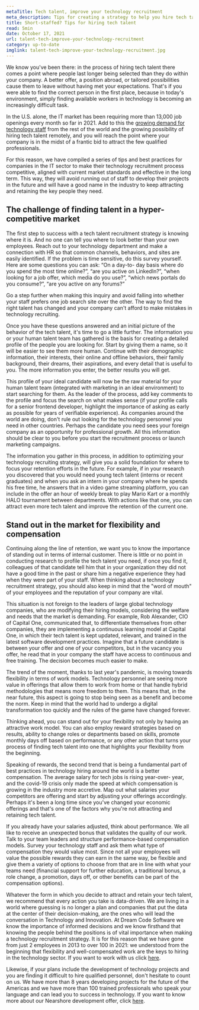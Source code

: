 ```yaml
---
metaTitle: Tech talent, improve your technology recruitment
meta_description: Tips for creating a strategy to help you hire tech talent, optimize technology hiring and attract qualified staff.
title: Short-staffed? Tips for hiring tech talent
read: 5min
date: October 17, 2021
url: talent-tech-improve-your-technology-recruitment
category: up-to-date
imglink: talent-tech-improve-your-technology-recruitment.jpg
---
```


We know you've been there: in the process of hiring tech talent there comes a point where people last longer being selected than they do within your company. A better offer, a position abroad, or tailored possibilities cause them to leave without having met your expectations. That's if you were able to find the correct person in the first place, because in today's environment, simply finding available workers in technology is becoming an increasingly difficult task.

In the U.S. alone, the IT market has been requiring more than 13,000 job openings every month so far in 2021. Add to this the [growing demand for technology staff](https://www.linkedin.com/business/talent/blog/talent-strategy/most-in-demand-jobs) from the rest of the world and the growing possibility of hiring tech talent remotely, and you will reach the point where your company is in the midst of a frantic bid to attract the few qualified professionals.

For this reason, we have compiled a series of tips and best practices for companies in the IT sector to make their technology recruitment process competitive, aligned with current market standards and effective in the long term. This way, they will avoid running out of staff to develop their projects in the future and will have a good name in the industry to keep attracting and retaining the key people they need.

## **The challenge of finding talent in a hyper-competitive market**

The first step to success with a tech talent recruitment strategy is knowing where it is. And no one can tell you where to look better than your own employees. Reach out to your technology department and make a connection with HR so that common channels, behaviors, and sites are easily identified. If the problem is time sensitive, do this survey yourself. Here are some questions you can ask: “On a day-to- day basis where do you spend the most time online?”, “are you active on LinkedIn?”, “when looking for a job offer, which media do you use?”, “which news portals do you consume?”, “are you active on any forums?”

Go a step further when making this inquiry and avoid falling into whether your staff prefers one job search site over the other. The way to find the right talent has changed and your company can't afford to make mistakes in technology recruiting.

Once you have these questions answered and an initial picture of the behavior of the tech talent, it's time to go a little further. The information you or your human talent team has gathered is the basis for creating a detailed profile of the people you are looking for. Start by giving them a name, so it will be easier to see them more human. Continue with their demographic information, their interests, their online and offline behaviors, their family background, their dreams, their aspirations, and every detail that is useful to you. The more information you enter, the better results you will get.

This profile of your ideal candidate will now be the raw material for your human talent team (integrated with marketing in an ideal environment) to start searching for them. As the leader of the process, add key comments to the profile and focus the search on what makes sense (if your profile calls for a senior frontend developer, highlight the importance of asking as early as possible for years of verifiable experience). As companies around the world are doing, don't rule out looking for the technology personnel you need in other countries. Perhaps the candidate you need sees your foreign company as an opportunity for professional growth. All this information should be clear to you before you start the recruitment process or launch marketing campaigns.

The information you gather in this process, in addition to optimizing your technology recruiting strategy, will give you a solid foundation for where to focus your retention efforts in the future. For example, if in your research you discovered that you would need young tech talent (interns or recent graduates) and when you ask an intern in your company where he spends his free time, he answers that in a video game streaming platform, you can include in the offer an hour of weekly break to play Mario Kart or a monthly HALO tournament between departments. With actions like that one, you can attract even more tech talent and improve the retention of the current one.

## **Stand out in the market for flexibility and compensation**

Continuing along the line of retention, we want you to know the importance of standing out in terms of internal customer. There is little or no point in conducting research to profile the tech talent you need, if once you find it, colleagues of that candidate tell him that in your organization they did not have a good time in the past or share him a negative experience they had when they were part of your staff. When thinking about a technology recruitment strategy, you should also keep in mind that the "word of mouth" of your employees and the reputation of your company are vital.

This situation is not foreign to the leaders of large global technology companies, who are modifying their hiring models, considering the welfare and needs that the market is demanding. For example, Rob Alexander, CIO of Capital One, communicated that, to differentiate themselves from other companies, they are implementing a continuous learning model at Capital One, in which their tech talent is kept updated, relevant, and trained in the latest software development practices. Imagine that a future candidate is between your offer and one of your competitors, but in the vacancy you offer, he read that in your company the staff have access to continuous and free training. The decision becomes much easier to make.

The trend of the moment, thanks to last year's pandemic, is moving towards flexibility in terms of work models. Technology personnel are seeing more value in offerings that allow them to work from home or that handle hybrid methodologies that means more freedom to them. This means that, in the near future, this aspect is going to stop being seen as a benefit and become the norm. Keep in mind that the world had to undergo a digital transformation too quickly and the rules of the game have changed forever.

Thinking ahead, you can stand out for your flexibility not only by having an attractive work model. You can also employ reward strategies based on results, ability to change roles or departments based on skills, promote monthly days off based on performance, or any other action that turns your process of finding tech talent into one that highlights your flexibility from the beginning.

Speaking of rewards, the second trend that is being a fundamental part of best practices in technology hiring around the world is a better compensation. The average salary for tech jobs is rising year-over- year, and the covid-19 crisis only made the speed at which compensation is growing in the industry more accretive. Map out what salaries your competitors are offering and start by adjusting your offerings accordingly. Perhaps it's been a long time since you've changed your economic offerings and that's one of the factors why you're not attracting and retaining tech talent.

If you already have your salaries adjusted, think about performance. We all like to receive an unexpected bonus that validates the quality of our work. Talk to your team leaders and structure performance-based compensation models. Survey your technology staff and ask them what type of compensation they would value most. Since not all your employees will value the possible rewards they can earn in the same way, be flexible and give them a variety of options to choose from that are in line with what your teams need (financial support for further education, a traditional bonus, a role change, a promotion, days off, or other benefits can be part of the compensation options).

Whatever the form in which you decide to attract and retain your tech talent, we recommend that every action you take is data-driven. We are living in a world where guessing is no longer a plan and companies that put the data at the center of their decision-making, are the ones who will lead the conversation in Technology and Innovation. At Dream Code Software we know the importance of informed decisions and we know firsthand that knowing the people behind the positions is of vital importance when making a technology recruitment strategy. It is for this reason that we have gone from just 2 employees in 2013 to over 100 in 2021: we understood from the beginning that flexibility and well-compensated work are the keys to hiring in the technology sector. If you want to work with us click [here](https://www.dreamcodesoft.com/en/careers).

Likewise, if your plans include the development of technology projects and you are finding it difficult to hire qualified personnel, don't hesitate to count on us. We have more than 8 years developing projects for the future of the Americas and we have more than 100 trained professionals who speak your language and can lead you to success in technology. If you want to know more about our Nearshore development offer, click [here](https://www.dreamcodesoft.com/en/contact).

